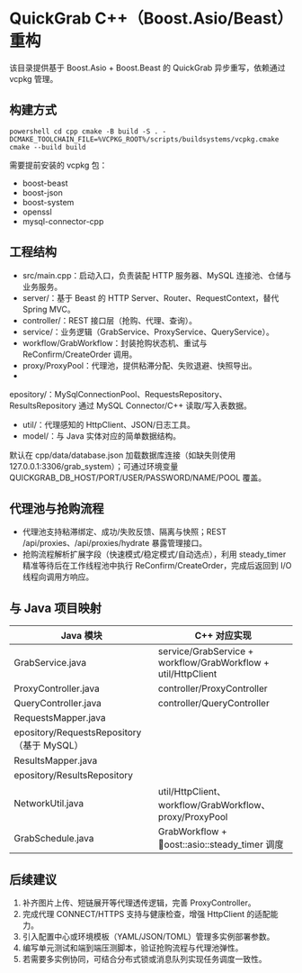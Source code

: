 # QuickGrab C++（Boost.Asio/Beast）重构

该目录提供基于 Boost.Asio + Boost.Beast 的 QuickGrab 异步重写，依赖通过 vcpkg 管理。

## 构建方式

`powershell
cd cpp
cmake -B build -S . -DCMAKE_TOOLCHAIN_FILE=%VCPKG_ROOT%/scripts/buildsystems/vcpkg.cmake
cmake --build build
`

需要提前安装的 vcpkg 包：

- boost-beast
- boost-json
- boost-system
- openssl
- mysql-connector-cpp

## 工程结构

- src/main.cpp：启动入口，负责装配 HTTP 服务器、MySQL 连接池、仓储与业务服务。
- server/：基于 Beast 的 HTTP Server、Router、RequestContext，替代 Spring MVC。
- controller/：REST 接口层（抢购、代理、查询）。
- service/：业务逻辑（GrabService、ProxyService、QueryService）。
- workflow/GrabWorkflow：封装抢购状态机、重试与 ReConfirm/CreateOrder 调用。
- proxy/ProxyPool：代理池，提供粘滞分配、失败退避、快照导出。
- epository/：MySqlConnectionPool、RequestsRepository、ResultsRepository 通过 MySQL Connector/C++ 读取/写入表数据。
- util/：代理感知的 HttpClient、JSON/日志工具。
- model/：与 Java 实体对应的简单数据结构。

默认在 cpp/data/database.json 加载数据库连接（如缺失则使用 127.0.0.1:3306/grab_system）；可通过环境变量 QUICKGRAB_DB_HOST/PORT/USER/PASSWORD/NAME/POOL 覆盖。

## 代理池与抢购流程

- 代理池支持粘滞绑定、成功/失败反馈、隔离与快照；REST /api/proxies、/api/proxies/hydrate 暴露管理接口。
- 抢购流程解析扩展字段（快速模式/稳定模式/自动选点），利用 steady_timer 精准等待后在工作线程池中执行 ReConfirm/CreateOrder，完成后返回到 I/O 线程向调用方响应。

## 与 Java 项目映射

| Java 模块 | C++ 对应实现 |
|-----------|--------------|
| GrabService.java | service/GrabService + workflow/GrabWorkflow + util/HttpClient |
| ProxyController.java | controller/ProxyController |
| QueryController.java | controller/QueryController |
| RequestsMapper.java | epository/RequestsRepository（基于 MySQL） |
| ResultsMapper.java | epository/ResultsRepository |
| NetworkUtil.java | util/HttpClient、workflow/GrabWorkflow、proxy/ProxyPool |
| GrabSchedule.java | GrabWorkflow + oost::asio::steady_timer 调度 |

## 后续建议

1. 补齐图片上传、短链展开等代理透传逻辑，完善 ProxyController。
2. 完成代理 CONNECT/HTTPS 支持与健康检查，增强 HttpClient 的适配能力。
3. 引入配置中心或环境模板（YAML/JSON/TOML）管理多实例部署参数。
4. 编写单元测试和端到端压测脚本，验证抢购流程与代理池弹性。
5. 若需要多实例协同，可结合分布式锁或消息队列实现任务调度一致性。

